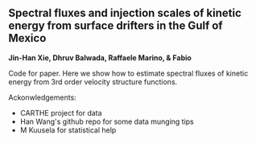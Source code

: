 ## Spectral fluxes and injection scales of kinetic energy from surface drifters in the Gulf of Mexico
**Jin-Han Xie, Dhruv Balwada, Raffaele Marino, & Fabio**

Code for paper. 
Here we show how to estimate spectral fluxes of kinetic energy from 3rd order velocity structure functions.

Ackonwledgements:
- CARTHE project for data
- Han Wang's github repo for some data munging tips
- M Kuusela for statistical help
